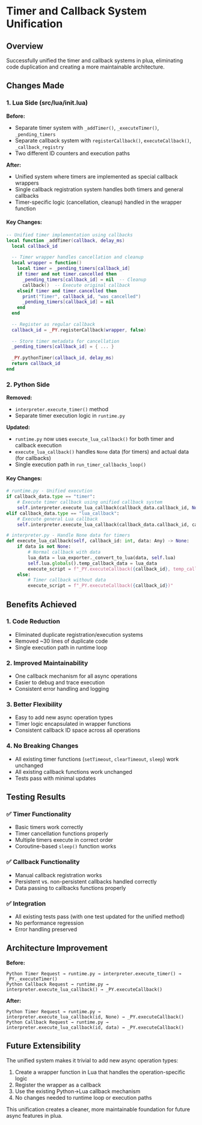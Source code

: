 # Timer and Callback System Unification

## Overview

Successfully unified the timer and callback systems in plua, eliminating code duplication and creating a more maintainable architecture.

## Changes Made

### 1. Lua Side (src/lua/init.lua)

**Before:**
- Separate timer system with `_addTimer()`, `_executeTimer()`, `_pending_timers`
- Separate callback system with `registerCallback()`, `executeCallback()`, `_callback_registry`
- Two different ID counters and execution paths

**After:**
- Unified system where timers are implemented as special callback wrappers
- Single callback registration system handles both timers and general callbacks
- Timer-specific logic (cancellation, cleanup) handled in the wrapper function

#### Key Changes:
```lua
-- Unified timer implementation using callbacks
local function _addTimer(callback, delay_ms)
  local callback_id
  
  -- Timer wrapper handles cancellation and cleanup
  local wrapper = function()
    local timer = _pending_timers[callback_id]
    if timer and not timer.cancelled then
      _pending_timers[callback_id] = nil  -- Cleanup
      callback()  -- Execute original callback
    elseif timer and timer.cancelled then
      print("Timer", callback_id, "was cancelled")
      _pending_timers[callback_id] = nil
    end
  end
  
  -- Register as regular callback
  callback_id = _PY.registerCallback(wrapper, false)
  
  -- Store timer metadata for cancellation
  _pending_timers[callback_id] = { ... }
  
  _PY.pythonTimer(callback_id, delay_ms)
  return callback_id
end
```

### 2. Python Side

**Removed:**
- `interpreter.execute_timer()` method
- Separate timer execution logic in `runtime.py`

**Updated:**
- `runtime.py` now uses `execute_lua_callback()` for both timer and callback execution
- `execute_lua_callback()` handles `None` data (for timers) and actual data (for callbacks)
- Single execution path in `run_timer_callbacks_loop()`

#### Key Changes:
```python
# runtime.py - Unified execution
if callback_data.type == "timer":
    # Execute timer callback using unified callback system
    self.interpreter.execute_lua_callback(callback_data.callback_id, None)
elif callback_data.type == "lua_callback":
    # Execute general Lua callback
    self.interpreter.execute_lua_callback(callback_data.callback_id, callback_data.data)

# interpreter.py - Handle None data for timers
def execute_lua_callback(self, callback_id: int, data: Any) -> None:
    if data is not None:
        # Normal callback with data
        lua_data = lua_exporter._convert_to_lua(data, self.lua)
        self.lua.globals().temp_callback_data = lua_data
        execute_script = f"_PY.executeCallback({callback_id}, temp_callback_data)"
    else:
        # Timer callback without data
        execute_script = f"_PY.executeCallback({callback_id})"
```

## Benefits Achieved

### 1. **Code Reduction**
- Eliminated duplicate registration/execution systems
- Removed ~30 lines of duplicate code
- Single execution path in runtime loop

### 2. **Improved Maintainability**
- One callback mechanism for all async operations
- Easier to debug and trace execution
- Consistent error handling and logging

### 3. **Better Flexibility**
- Easy to add new async operation types
- Timer logic encapsulated in wrapper functions
- Consistent callback ID space across all operations

### 4. **No Breaking Changes**
- All existing timer functions (`setTimeout`, `clearTimeout`, `sleep`) work unchanged
- All existing callback functions work unchanged
- Tests pass with minimal updates

## Testing Results

### ✅ **Timer Functionality**
- Basic timers work correctly
- Timer cancellation functions properly
- Multiple timers execute in correct order
- Coroutine-based `sleep()` function works

### ✅ **Callback Functionality**
- Manual callback registration works
- Persistent vs. non-persistent callbacks handled correctly
- Data passing to callbacks functions properly

### ✅ **Integration**
- All existing tests pass (with one test updated for the unified method)
- No performance regression
- Error handling preserved

## Architecture Improvement

**Before:**
```
Python Timer Request → runtime.py → interpreter.execute_timer() → _PY._executeTimer()
Python Callback Request → runtime.py → interpreter.execute_lua_callback() → _PY.executeCallback()
```

**After:**
```
Python Timer Request → runtime.py → interpreter.execute_lua_callback(id, None) → _PY.executeCallback()
Python Callback Request → runtime.py → interpreter.execute_lua_callback(id, data) → _PY.executeCallback()
```

## Future Extensibility

The unified system makes it trivial to add new async operation types:

1. Create a wrapper function in Lua that handles the operation-specific logic
2. Register the wrapper as a callback
3. Use the existing Python→Lua callback mechanism
4. No changes needed to runtime loop or execution paths

This unification creates a cleaner, more maintainable foundation for future async features in plua.
